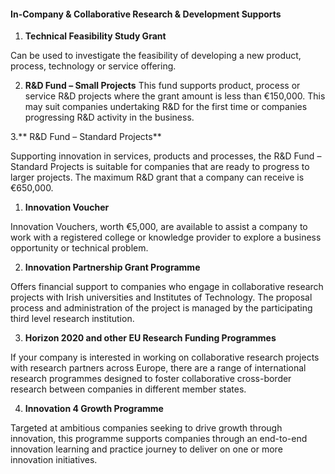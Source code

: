 

#### In-Company & Collaborative Research & Development Supports

1. **Technical Feasibility Study Grant**

  Can be used to investigate the feasibility of developing a new product, process, technology or service offering.

2. **R&D Fund – Small Projects** This fund supports product, process or service R&D projects where the grant amount is less than €150,000. This may suit companies undertaking R&D for the first time or companies progressing R&D activity in the business.


3.** R&D Fund – Standard Projects**

  Supporting innovation in services, products and processes, the R&D Fund – Standard Projects is suitable for companies that are ready to progress to larger projects. The maximum R&D grant that a company can receive is €650,000.

1. **Innovation Voucher**

  Innovation Vouchers, worth €5,000, are available to assist a company to work with a registered college or knowledge provider to explore a business opportunity or technical problem.

2. **Innovation Partnership Grant Programme**

  Offers financial support to companies who engage in collaborative research projects with Irish universities and Institutes of Technology. The proposal process and administration of the project is managed by the participating third level research institution.

3. **Horizon 2020 and other EU Research Funding Programmes**

  If your company is interested in working on collaborative research projects with research partners across Europe, there are a range of international research programmes designed to foster collaborative cross-border research between companies in different member states.

4. **Innovation 4 Growth Programme**

  Targeted at ambitious companies seeking to drive growth through innovation, this programme supports companies through an end-to-end innovation learning and practice journey to deliver on one or more innovation initiatives. 




